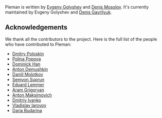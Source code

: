 Pieman is written by [Evgeny Golyshev](https://github.com/eugulixes) and [Denis Mosolov](https://github.com/denismosolov). It's currently maintained by Evgeny Golyshev and [Denis Gavrilyuk](https://github.com/karpa4o4).

## Acknowledgements

We thank all the contributors to the project. Here is the full list of the people who have contributed to Pieman:
* [Dmitry Poloskin](https://github.com/dimapaloskin)
* [Polina Popova](https://github.com/polina-popova)
* [Dominick Han](https://github.com/dominick-han)
* [Anton Demushkin](https://github.com/fremail)
* [Daniil Molotkov](https://github.com/mdanil007)
* [Semyon Suprun](https://github.com/BehindLoader)
* [Eduard Lemmer](https://github.com/leocoan)
* [Aram Grigoryan](https://github.com/Aramgrigoryanwb)
* [Anton Maksimovich](https://github.com/ABSLord)
* [Dmitriy Ivanko](https://github.com/Themanwhosmellslikesugar)
* [Vladislav Iarovoy](https://github.com/IrovoyVlad)
* [Daria Budarina](https://github.com/db-yaya)
